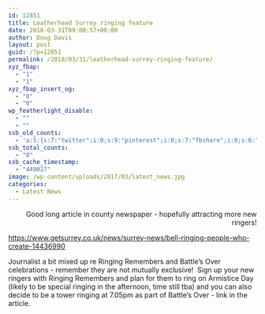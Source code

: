 ```yaml
---
id: 12851
title: Leatherhead Surrey ringing feature
date: 2018-03-31T09:00:57+00:00
author: Doug Davis
layout: post
guid: /?p=12851
permalink: /2018/03/31/leatherhead-surrey-ringing-feature/
xyz_fbap:
  - "1"
  - "1"
xyz_fbap_insert_og:
  - "0"
  - "0"
wp_featherlight_disable:
  - ""
  - ""
ssb_old_counts:
  - 'a:5:{s:7:"twitter";i:0;s:9:"pinterest";i:0;s:7:"fbshare";i:0;s:6:"reddit";i:0;s:6:"tumblr";N;}'
ssb_total_counts:
  - "0"
ssb_cache_timestamp:
  - "449027"
image: /wp-content/uploads/2017/03/latest_news.jpg
categories:
  - Latest News
---
```

<p style="text-align: right;">
  Good long article in county newspaper - hopefully attracting more new ringers!
</p>

https://www.getsurrey.co.uk/news/surrey-news/bell-ringing-people-who-create-14436990

Journalist a bit mixed up re Ringing Remembers and Battle’s Over celebrations - remember they are not mutually exclusive!  Sign up your new ringers with Ringing Remembers and plan for them to ring on Armistice Day (likely to be special ringing in the afternoon, time still tba) and you can also decide to be a tower ringing at 7.05pm as part of Battle’s Over - link in the article.
